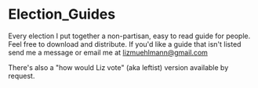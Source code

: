 # Election_Guides
Every election I put together a non-partisan, easy to read guide for people. Feel free to download and distribute. If you'd like a guide that isn't listed send me a message or email me at lizmuehlmann@gmail.com


There's also a "how would Liz vote" (aka leftist) version available by request.
